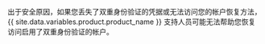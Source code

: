 出于安全原因，如果您丢失了双重身份验证的凭据或无法访问您的帐户恢复方法，{{ site.data.variables.product.product_name }} 支持人员可能无法帮助您恢复访问启用了双重身份验证的帐户。
